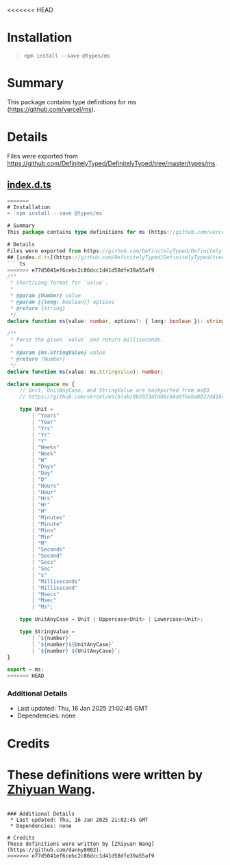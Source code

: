<<<<<<< HEAD
# Installation
> `npm install --save @types/ms`

# Summary
This package contains type definitions for ms (https://github.com/vercel/ms).

# Details
Files were exported from https://github.com/DefinitelyTyped/DefinitelyTyped/tree/master/types/ms.
## [index.d.ts](https://github.com/DefinitelyTyped/DefinitelyTyped/tree/master/types/ms/index.d.ts)
````ts
=======
# Installation
> `npm install --save @types/ms`

# Summary
This package contains type definitions for ms (https://github.com/vercel/ms).

# Details
Files were exported from https://github.com/DefinitelyTyped/DefinitelyTyped/tree/master/types/ms.
## [index.d.ts](https://github.com/DefinitelyTyped/DefinitelyTyped/tree/master/types/ms/index.d.ts)
````ts
>>>>>>> e77d5041ef6cebc2c86dcc1d41d58dfe39a55af9
/**
 * Short/Long format for `value`.
 *
 * @param {Number} value
 * @param {{long: boolean}} options
 * @return {String}
 */
declare function ms(value: number, options?: { long: boolean }): string;

/**
 * Parse the given `value` and return milliseconds.
 *
 * @param {ms.StringValue} value
 * @return {Number}
 */
declare function ms(value: ms.StringValue): number;

declare namespace ms {
    // Unit, UnitAnyCase, and StringValue are backported from ms@3
    // https://github.com/vercel/ms/blob/8b5923d1d86c84a9f6aba8022d416dcf2361aa8d/src/index.ts

    type Unit =
        | "Years"
        | "Year"
        | "Yrs"
        | "Yr"
        | "Y"
        | "Weeks"
        | "Week"
        | "W"
        | "Days"
        | "Day"
        | "D"
        | "Hours"
        | "Hour"
        | "Hrs"
        | "Hr"
        | "H"
        | "Minutes"
        | "Minute"
        | "Mins"
        | "Min"
        | "M"
        | "Seconds"
        | "Second"
        | "Secs"
        | "Sec"
        | "s"
        | "Milliseconds"
        | "Millisecond"
        | "Msecs"
        | "Msec"
        | "Ms";

    type UnitAnyCase = Unit | Uppercase<Unit> | Lowercase<Unit>;

    type StringValue =
        | `${number}`
        | `${number}${UnitAnyCase}`
        | `${number} ${UnitAnyCase}`;
}

export = ms;
<<<<<<< HEAD

````

### Additional Details
 * Last updated: Thu, 16 Jan 2025 21:02:45 GMT
 * Dependencies: none

# Credits
These definitions were written by [Zhiyuan Wang](https://github.com/danny8002).
=======

````

### Additional Details
 * Last updated: Thu, 16 Jan 2025 21:02:45 GMT
 * Dependencies: none

# Credits
These definitions were written by [Zhiyuan Wang](https://github.com/danny8002).
>>>>>>> e77d5041ef6cebc2c86dcc1d41d58dfe39a55af9
